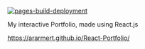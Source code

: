 [![pages-build-deployment](https://github.com/ararmert/React-Portfolio/actions/workflows/pages/pages-build-deployment/badge.svg)](https://github.com/ararmert/React-Portfolio/actions/workflows/pages/pages-build-deployment)

My interactive Portfolio, made using React.js

https://ararmert.github.io/React-Portfolio/
